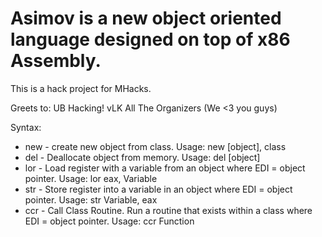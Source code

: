 Asimov is a new object oriented language designed on top of x86 Assembly.
=========================================================================

This is a hack project for MHacks.

Greets to:
UB Hacking!
vLK
All The Organizers (We <3 you guys)

Syntax:
* new - create new object from class. Usage:
	new [object], class
* del - Deallocate object from memory. Usage:
	del [object]
* lor - Load register with a variable from an object where EDI = object pointer. Usage:
	lor eax, Variable
* str - Store register into a variable in an object where EDI = object pointer. Usage:
	str Variable, eax
* ccr - Call Class Routine. Run a routine that exists within a class where EDI = object pointer. Usage:
	ccr Function
